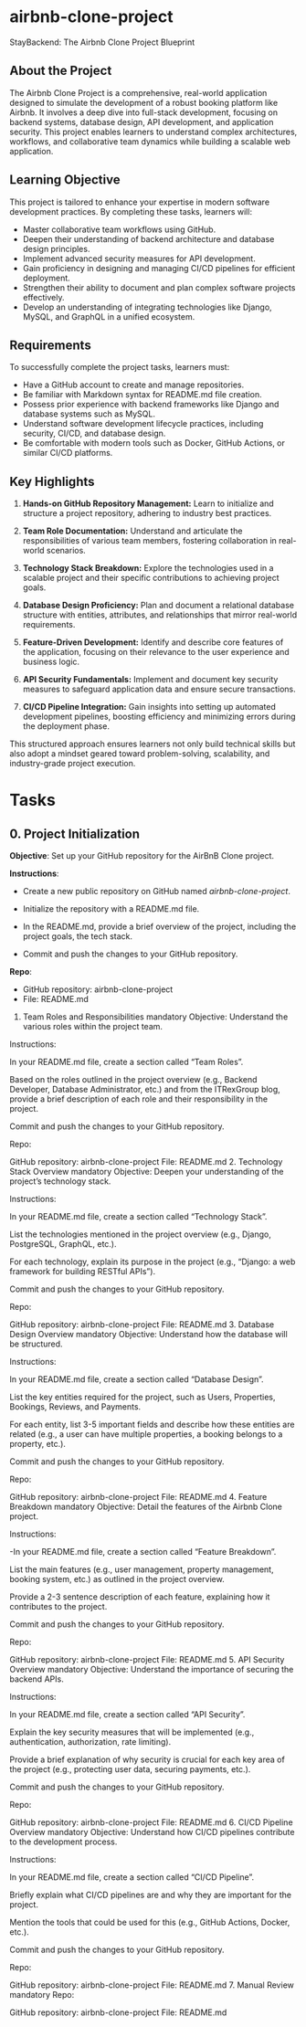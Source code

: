 # airbnb-clone-project
StayBackend: The Airbnb Clone Project Blueprint

## About the Project
The Airbnb Clone Project is a comprehensive, real-world application designed to simulate the development of a robust booking platform like Airbnb. It involves a deep dive into full-stack development, focusing on backend systems, database design, API development, and application security. This project enables learners to understand complex architectures, workflows, and collaborative team dynamics while building a scalable web application.

## Learning Objective
This project is tailored to enhance your expertise in modern software development practices. By completing these tasks, learners will:

- Master collaborative team workflows using GitHub.
- Deepen their understanding of backend architecture and database design principles.
- Implement advanced security measures for API development.
- Gain proficiency in designing and managing CI/CD pipelines for efficient deployment.
- Strengthen their ability to document and plan complex software projects effectively.
- Develop an understanding of integrating technologies like Django, MySQL, and GraphQL in a unified ecosystem.

## Requirements
To successfully complete the project tasks, learners must:

- Have a GitHub account to create and manage repositories.
- Be familiar with Markdown syntax for README.md file creation.
- Possess prior experience with backend frameworks like Django and database systems such as MySQL.
- Understand software development lifecycle practices, including security, CI/CD, and database design.
- Be comfortable with modern tools such as Docker, GitHub Actions, or similar CI/CD platforms.

## Key Highlights
1. **Hands-on GitHub Repository Management:**
Learn to initialize and structure a project repository, adhering to industry best practices.

2. **Team Role Documentation:**
Understand and articulate the responsibilities of various team members, fostering collaboration in real-world scenarios.

3. **Technology Stack Breakdown:**
Explore the technologies used in a scalable project and their specific contributions to achieving project goals.

4. **Database Design Proficiency:**
Plan and document a relational database structure with entities, attributes, and relationships that mirror real-world requirements.

5. **Feature-Driven Development:**
Identify and describe core features of the application, focusing on their relevance to the user experience and business logic.

6. **API Security Fundamentals:**
Implement and document key security measures to safeguard application data and ensure secure transactions.

7. **CI/CD Pipeline Integration:**
Gain insights into setting up automated development pipelines, boosting efficiency and minimizing errors during the deployment phase.

This structured approach ensures learners not only build technical skills but also adopt a mindset geared toward problem-solving, scalability, and industry-grade project execution.


# Tasks
## 0. Project Initialization
**Objective**: Set up your GitHub repository for the AirBnB Clone project.

**Instructions**:

- Create a new public repository on GitHub named *airbnb-clone-project*.

- Initialize the repository with a README.md file.

- In the README.md, provide a brief overview of the project, including the project goals, the tech stack.

- Commit and push the changes to your GitHub repository.

**Repo**:

- GitHub repository: airbnb-clone-project
- File: README.md

1. Team Roles and Responsibilities
mandatory
Objective: Understand the various roles within the project team.

Instructions:

In your README.md file, create a section called “Team Roles”.

Based on the roles outlined in the project overview (e.g., Backend Developer, Database Administrator, etc.) and from the ITRexGroup blog, provide a brief description of each role and their responsibility in the project.

Commit and push the changes to your GitHub repository.

Repo:

GitHub repository: airbnb-clone-project
File: README.md
2. Technology Stack Overview
mandatory
Objective: Deepen your understanding of the project’s technology stack.

Instructions:

In your README.md file, create a section called “Technology Stack”.

List the technologies mentioned in the project overview (e.g., Django, PostgreSQL, GraphQL, etc.).

For each technology, explain its purpose in the project (e.g., “Django: a web framework for building RESTful APIs”).

Commit and push the changes to your GitHub repository.

Repo:

GitHub repository: airbnb-clone-project
File: README.md
3. Database Design Overview
mandatory
Objective: Understand how the database will be structured.

Instructions:

In your README.md file, create a section called “Database Design”.

List the key entities required for the project, such as Users, Properties, Bookings, Reviews, and Payments.

For each entity, list 3-5 important fields and describe how these entities are related (e.g., a user can have multiple properties, a booking belongs to a property, etc.).

Commit and push the changes to your GitHub repository.

Repo:

GitHub repository: airbnb-clone-project
File: README.md
4. Feature Breakdown
mandatory
Objective: Detail the features of the Airbnb Clone project.

Instructions:

-In your README.md file, create a section called “Feature Breakdown”.

List the main features (e.g., user management, property management, booking system, etc.) as outlined in the project overview.

Provide a 2-3 sentence description of each feature, explaining how it contributes to the project.

Commit and push the changes to your GitHub repository.

Repo:

GitHub repository: airbnb-clone-project
File: README.md
5. API Security Overview
mandatory
Objective: Understand the importance of securing the backend APIs.

Instructions:

In your README.md file, create a section called “API Security”.

Explain the key security measures that will be implemented (e.g., authentication, authorization, rate limiting).

Provide a brief explanation of why security is crucial for each key area of the project (e.g., protecting user data, securing payments, etc.).

Commit and push the changes to your GitHub repository.

Repo:

GitHub repository: airbnb-clone-project
File: README.md
6. CI/CD Pipeline Overview
mandatory
Objective: Understand how CI/CD pipelines contribute to the development process.

Instructions:

In your README.md file, create a section called “CI/CD Pipeline”.

Briefly explain what CI/CD pipelines are and why they are important for the project.

Mention the tools that could be used for this (e.g., GitHub Actions, Docker, etc.).

Commit and push the changes to your GitHub repository.

Repo:

GitHub repository: airbnb-clone-project
File: README.md
7. Manual Review
mandatory
Repo:

GitHub repository: airbnb-clone-project
File: README.md
